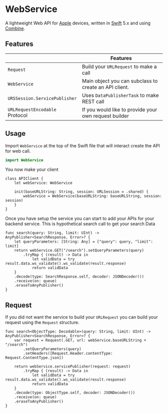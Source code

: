 


# WebService

A lightweight Web API for [Apple](https://www.apple.com) devices, written in [Swift](https://swift.org) 5.x and using [Combine](https://developer.apple.com/documentation/combine).

## Features

| |Features |
--------------------------|------------------------------------------------------------
`Request` | Build your `URLRequest` to make a call
`WebService` | Main object you can subclass to create an API client.
`URSSession.ServicePublisher`| Uses `DataPublisherTask` to make REST call
`URLRequestEncodable` Protocol | If you would like to provide your own request builder


## Usage

Import `WebService` at the top of the Swift file that will interact create the API for web call.

```swift
import WebService
```

You now make your client 

```
class APIClient {
    let webService: WebService

    init(baseURLString: String, session: URLSession = .shared) {
        webService = WebService(baseURLString: baseURLString, session: session)
    }
}
```

Once you have setup the service you can start to add your APIs for your backend service. This is hypothetical search call to get your search Data

```
func search(query: String, limit: UInt) -> AnyPublisher<SearchResponse, Error>? {
    let queryParameters: [String: Any] = ["query": query, "limit": limit]
    return webService.GET("/search").setQueryParameters(query)
        .tryMap { (result) -> Data in
            let validData = try result.data.ws_validate().ws_validate(result.response)
            return validData
    }
    .decode(type: SearchResponse.self, decoder: JSONDecoder())
    .receive(on: queue)
    .eraseToAnyPublisher()
}
```

## Request
If you did not want the service to build your `URLRequest` you can build your request using the `Request` structure.

```
func search<ObjectType: Decodable>(query: String, limit: UInt) -> AnyPublisher<SearchResponse, Error>? {
    var request = Request(.GET, url: webService.baseURLString + "/search")
        .setQueryParameters(query)
        .setHeaders([Request.Header.contentType: Request.ContentType.json])

    return webService.servicePublisher(request: request)
        .tryMap { (result) -> Data in
            let validData = try result.data.ws_validate().ws_validate(result.response)
            return validData
    }
    .decode(type: ObjectType.self, decoder: JSONDecoder())
    .receive(on: queue)
    .eraseToAnyPublisher()
}
```
